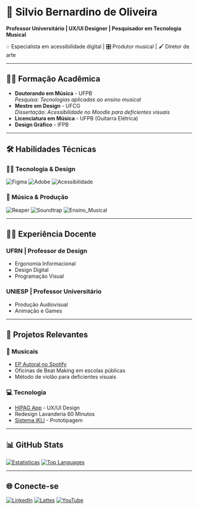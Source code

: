 # 🎸 Silvio Bernardino de Oliveira
**Professor Universitário | UX/UI Designer | Pesquisador em Tecnologia Musical**

💡 Especialista em acessibilidade digital | 🎛️ Produtor musical | 🖌️ Diretor de arte

---

## 👨‍🎓 Formação Acadêmica
- **Doutorando em Música** - UFPB  
  _Pesquisa: Tecnologias aplicadas ao ensino musical_
- **Mestre em Design** - UFCG  
  _Dissertação: Acessibilidade no Moodle para deficientes visuais_
- **Licenciatura em Música** - UFPB (Guitarra Elétrica)
- **Design Gráfico** - IFPB

---

## 🛠 Habilidades Técnicas
### 👨‍💻 Tecnologia & Design
![Figma](https://img.shields.io/badge/Figma-Design_UX/UI-F24E1E?style=flat&logo=figma)
![Adobe](https://img.shields.io/badge/Adobe_CC-Photoshop|Illustrator|Premiere-FF0000?style=flat&logo=adobe)
![Acessibilidade](https://img.shields.io/badge/Acessibilidade_Digital-WCAG_2.1-0077CC?style=flat)

### 🎵 Música & Produção
![Reaper](https://img.shields.io/badge/Reaper-Produção_Musical-7189DC?style=flat)
![Soundtrap](https://img.shields.io/badge/Soundtrap-Beats_Digitais-FF6B00?style=flat)
![Ensino_Musical](https://img.shields.io/badge/Ensino_Musical-Violão|Guitarra-6F1E51?style=flat)

---

## 👨‍🏫 Experiência Docente
### **UFRN** | Professor de Design
- Ergonomia Informacional
- Design Digital
- Programação Visual

### **UNIESP** | Professor Universitário
- Produção Audiovisual
- Animação e Games

---

## 🔬 Projetos Relevantes
### 🎵 Musicais
- [EP Autoral no Spotify](https://open.spotify.com/album/3ZBcZAguZrSvF4UIWo5Ro9)
- Oficinas de Beat Making em escolas públicas
- Método de violão para deficientes visuais

### 💻 Tecnologia
- [HIPAG App](https://www.figma.com/proto/Yy6XkND2drGzMB7W286UdO/HiPag) - UX/UI Design
- Redesign Lavanderia 60 Minutos
- [Sistema iKLI](https://app.flutterflow.io/share/crmlav-eobqjp) - Prototipagem

---

## 📊 GitHub Stats
[![Estatísticas](https://github-readme-stats.vercel.app/api?username=SilvioBernardino&show_icons=true&theme=merko&hide=issues)](https://github.com/SilvioBernardino)
[![Top Languages](https://github-readme-stats.vercel.app/api/top-langs/?username=SilvioBernardino&layout=compact&theme=merko)](https://github.com/SilvioBernardino)

---

## 🌐 Conecte-se
[![LinkedIn](https://img.shields.io/badge/LinkedIn-0077B5?style=for-the-badge&logo=linkedin)](https://linkedin.com/in/silviobernardino)
[![Lattes](https://img.shields.io/badge/Lattes-006DAC?style=for-the-badge)](http://lattes.cnpq.br/[seu-ID])
[![YouTube](https://img.shields.io/badge/YouTube_Musical-FF0000?style=for-the-badge&logo=youtube)](https://youtube.com/[seu-canal])
